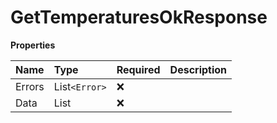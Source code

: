 # GetTemperaturesOkResponse

**Properties**

| Name   | Type                 | Required | Description |
| :----- | :------------------- | :------- | :---------- |
| Errors | List`<Error>`        | ❌       |             |
| Data   | List<TemperatureGet> | ❌       |             |

<!-- This file was generated by liblab | https://liblab.com/ -->
